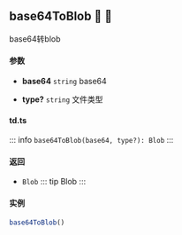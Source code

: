 ## base64ToBlob :tada: :100: 
base64转blob
#### 参数 
- **base64** `string` base64
 
- **type?** `string` 文件类型
 
#### td.ts
::: info
`base64ToBlob(base64, type?): Blob`
:::
#### 返回 
- `Blob` 
::: tip
Blob
:::
#### 实例 
```ts
base64ToBlob()
```

